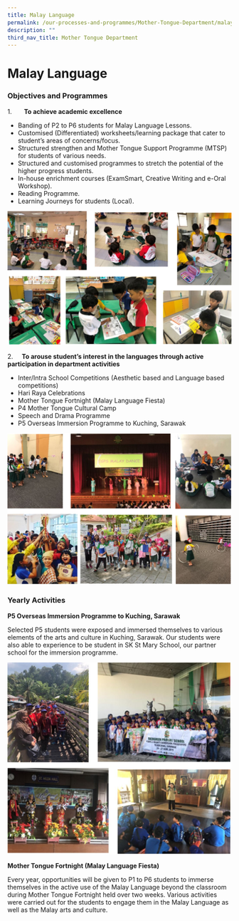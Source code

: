 ```yaml
---
title: Malay Language
permalink: /our-processes-and-programmes/Mother-Tongue-Department/malay-language
description: ""
third_nav_title: Mother Tongue Department
---
```

# **Malay Language**

### Objectives and Programmes

1.       **To achieve academic excellence**

* Banding of P2 to P6 students for Malay Language Lessons.
* Customised (Differentiated) worksheets/learning package that cater to student’s areas of concerns/focus.
* Structured strengthen and Mother Tongue Support Programme (MTSP) for students of various needs.
* Structured and customised programmes to stretch the potential of the higher progress students.
* In-house enrichment courses (ExamSmart, Creative Writing and e-Oral Workshop).
* Reading Programme.
* Learning Journeys for students (Local).

![](/images/ML.jpg)

2.     **To arouse student’s interest in the languages through active participation in department activities**

* Inter/Intra School Competitions (Aesthetic based and Language based competitions)
* Hari Raya Celebrations
* Mother Tongue Fortnight (Malay Language Fiesta)
* P4 Mother Tongue Cultural Camp
* Speech and Drama Programme
* P5 Overseas Immersion Programme to Kuching, Sarawak

![](/images/ML1.jpg)

### Yearly Activities  

**P5 Overseas Immersion Programme to Kuching, Sarawak**  
  
Selected P5 students were exposed and immersed themselves to various elements of the arts and culture in Kuching, Sarawak. Our students were also able to experience to be student in SK St Mary School, our partner school for the immersion programme.

![](/images/ML2.jpg)

**Mother Tongue Fortnight (Malay Language Fiesta)**

Every year, opportunities will be given to P1 to P6 students to immerse themselves in the active use of the Malay Language beyond the classroom during Mother Tongue Fortnight held over two weeks. Various activities were carried out for the students to engage them in the Malay Language as well as the Malay arts and culture.